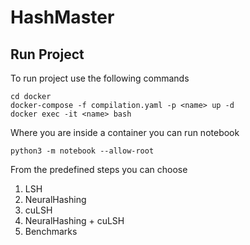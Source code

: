 # HashMaster

## Run Project

To run project use the following commands
```
cd docker
docker-compose -f compilation.yaml -p <name> up -d
docker exec -it <name> bash
```

Where you are inside a container you can run notebook
```
python3 -m notebook --allow-root
```

From the predefined steps you can choose
1. LSH
2. NeuralHashing
3. cuLSH
4. NeuralHashing + cuLSH
5. Benchmarks